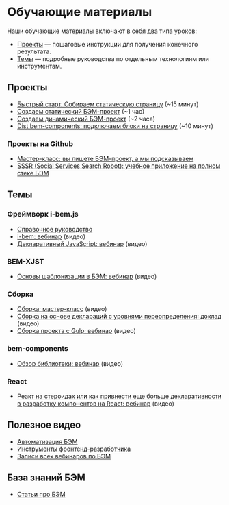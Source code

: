 # Обучающие материалы

Наши обучающие материалы включают в себя два типа уроков:

* [Проекты](#Проекты) — пошаговые инструкции для получения конечного результата.
* [Темы](#Темы) — подробные руководства по отдельным технологиям или инструментам. 

## Проекты

* [Быстрый старт. Собираем статическую страницу](https://github.com/bem-site/bem-method/blob/bem-info-data/articles/quick-start-static/quick-start-static.ru.md) (~15 минут)
* [Создаем статический БЭМ-проект](https://github.com/bem-site/bem-method/blob/bem-info-data/articles/start-with-project-stub/start-with-project-stub.ru.md) (~1 час) 
* [Создаем динамический БЭМ-проект](https://github.com/bem-site/bem-method/blob/bem-info-data/articles/start-with-bem-express/start-with-bem-express.ru.md) (~2 часа)
* [Dist bem-components: подключаем блоки на страницу](https://github.com/bem-site/bem-method/blob/bem-info-data/platform/tutorials/dist-quick-start/dist-quick-start.ru.md) (~10 минут)

### Проекты на Github
* [Мастер-класс: вы пишете БЭМ-проект, а мы подсказываем](https://github.com/bem/do-it-yourself-workshop)
* [SSSR (Social Services Search Robot): учебное приложение на полном стеке БЭМ](https://github.com/bem/sssr)

## Темы

### Фреймворк i-bem.js
* [Справочное руководство](https://ru.bem.info/platform/tutorials/i-bem/)
* [i-bem: вебинар](http://bit.ly/2wgtbaz) (видео)
* [Декларативный JavaScript: вебинар](https://ru.bem.info/forum/-696/) (видео)

### BEM-XJST
* [Основы шаблонизации в БЭМ: вебинар](http://bit.ly/2uON7RG) (видео)

### Сборка
* [Сборка: мастер-класс](https://ru.bem.info/forum/-686/) (видео)
* [Сборка на основе деклараций с уровнями переопределения: доклад](https://events.yandex.ru/lib/talks/3521/) (видео)
* [Сборка проекта с Gulp: вебинар](http://bit.ly/2xarloh) (видео)

### bem-components
* [Обзор библиотеки: вебинар](http://bit.ly/2uXLKME) (видео)

### React
* [Реакт на стероидах или как привнести еще больше декларативности в разработку компонентов на React: вебинар](https://www.youtube.com/watch?v=8oFEhdtOaZw) (видео)

## Полезное видео
* [Автоматизация БЭМ](https://www.youtube.com/watch?v=-un-YYgU6Pg)
* [Инструменты фронтенд-разработчика](https://ru.bem.info/talks/bemup-moscow-2014/#Инструменты-фронтенд-разработчика-—-Владимир-Гриненко)
* [Записи всех вебинаров по БЭМ](https://ru.bem.info/forum/?labels=webinar)

## База знаний БЭМ
* [Статьи про БЭМ](https://github.com/bem-site/bem-method/blob/bem-info-data/articles/articles.ru.md)
